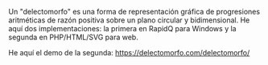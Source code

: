 Un "delectomorfo" es una forma de representación gráfica de progresiones aritméticas de razón positiva sobre un plano circular y bidimensional. He aquí dos implementaciones: la primera en RapidQ para Windows y la segunda en PHP/HTML/SVG para web.

He aquí el demo de la segunda: https://delectomorfo.com/delectomorfo/

<!---
delectomorfo/delectomorfo is a ✨ special ✨ repository because its `README.md` (this file) appears on your GitHub profile.
You can click the Preview link to take a look at your changes.
--->
